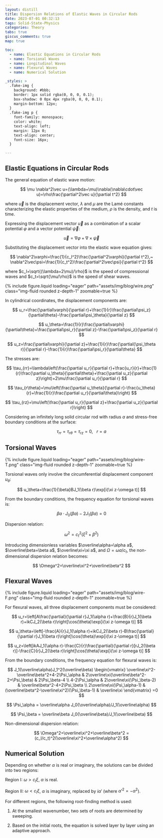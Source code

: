 ```yaml
---
layout: distill
title: Dispersion Relations of Elastic Waves in Circular Rods
date: 2023-07-01 00:32:13
tags: Solid-State-Physics
categories: Theory
tabs: true
giscus_comments: true
map: true

toc:
  - name: Elastic Equations in Circular Rods
  - name: Torsional Waves
  - name: Longitudinal Waves
  - name: Flexural Waves
  - name: Numerical Solution

_styles: >
  .fake-img {
    background: #bbb;
    border: 1px solid rgba(0, 0, 0, 0.1);
    box-shadow: 0 0px 4px rgba(0, 0, 0, 0.1);
    margin-bottom: 12px;
  }
  .fake-img p {
    font-family: monospace;
    color: white;
    text-align: left;
    margin: 12px 0;
    text-align: center;
    font-size: 16px;
  }

---
```


## Elastic Equations in Circular Rods

The general equation of elastic wave motion:

$$
\mu \nabla^2\vec u=(\lambda+\mu)\nabla(\nabla\cdot\vec u)=\rho\frac{\partial^2\vec u}{\partial t^2}
$$

where $\vec u$ is the displacement vector, $\lambda$ and $\mu$ are the Lamé constants characterizing the elastic properties of the medium, $\rho$ is the density, and $t$ is time.

Expressing the displacement vector $\vec u$ as a combination of a scalar potential $\varphi$ and a vector potential $\vec\psi$:

$$
\vec u=\nabla\varphi+\nabla\times\vec\psi
$$

Substituting the displacement vector into the elastic wave equation gives:

$$
\nabla^2\varphi=\frac{1}{c_l^2}\frac{\partial^2\varphi}{\partial t^2},~
\nabla^2\vec\psi=\frac{1}{c_t^2}\frac{\partial^2\vec\psi}{\partial t^2}
$$

where $c_l=\sqrt{(\lambda+2\mu)/\rho}$ is the speed of compressional waves and $c_t=\sqrt{\mu/\rho}$ is the speed of shear waves.

<div class="row">
    <div class="col-md-8 text-center">
        {% include figure.liquid loading="eager" path="assets/img/blog/wire.png" class="img-fluid rounded z-depth-1" zoomable=true %}
    </div>
</div>

In cylindrical coordinates, the displacement components are:

$$
u_r=\frac{\partial\varphi}{\partial r}+\frac{1}{r}\frac{\partial\psi_z}{\partial\theta}-\frac{\partial\psi_\theta}{\partial z} 
$$

$$
u_\theta=\frac{1}{r}\frac{\partial\varphi}{\partial\theta}+\frac{\partial\psi_r}{\partial z}-\frac{\partial\psi_z}{\partial r}
$$

$$
u_z=\frac{\partial\varphi}{\partial z}+\frac{1}{r}\frac{\partial(\psi_\theta r)}{\partial r}-\frac{1}{r}\frac{\partial\psi_r}{\partial\theta}
$$

The stresses are:

$$
\tau_{rr}=\lambda\left(\frac{\partial u_r}{\partial r}+\frac{u_r}{r}+\frac{1}{r}\frac{\partial u_\theta}{\partial\theta}+\frac{\partial u_z}{\partial z}\right)+2\mu\frac{\partial u_r}{\partial r}
$$

$$
\tau_{r\theta}=\mu\left(\frac{\partial u_\theta}{\partial r}-\frac{u_\theta}{r}+\frac{1}{r}\frac{\partial u_r}{\partial\theta}\right)
$$

$$
\tau_{rz}=\mu\left(\frac{\partial u_r}{\partial z}+\frac{\partial u_z}{\partial r}\right)
$$

Considering an infinitely long solid circular rod with radius $a$ and stress-free boundary conditions at the surface:

$$
\tau_{rr}=\tau_{r\theta}=\tau_{rz}=0,~~~r=a
$$

## Torsional Waves

<div class="row">
    <div class="col-md-8 text-center">
        {% include figure.liquid loading="eager" path="assets/img/blog/wire-T.png" class="img-fluid rounded z-depth-1" zoomable=true %}
    </div>
</div>

Torsional waves only involve the circumferential displacement component $u_\theta$:

$$
u_\theta=\frac{1}{\beta}BJ_1(\beta r)\exp[i(\xi z-\omega t)]
$$

From the boundary conditions, the frequency equation for torsional waves is:

$$
\beta a\cdot J_0(\beta a)-2J_1(\beta a)=0
$$

Dispersion relation:

$$
\omega^2=c_t^2(\xi^2+\beta^2)
$$

Introducing dimensionless variables $\overline\alpha=\alpha a$, $\overline\beta=\beta a$, $\overline\xi=\xi a$, and $\Omega=\omega a/c_t$, the non-dimensional dispersion relation becomes:

$$
\Omega^2=\overline\xi^2+\overline\beta^2
$$

## Flexural Waves

<div class="row">
    <div class="col-md-8 text-center">
        {% include figure.liquid loading="eager" path="assets/img/blog/wire-F.png" class="img-fluid rounded z-depth-1" zoomable=true %}
    </div>
</div>

For flexural waves, all three displacement components must be considered:

$$
u_r=\left[A\frac{\partial}{\partial r}J_1(\alpha r)+\frac{B}{r}J_1(\beta r)+ikCJ_2(\beta r)\right]\cos(\theta)\exp[i(\xi z-\omega t)]
$$

$$
u_\theta=\left[-\frac{A}{r}J_1(\alpha r)+ikCJ_2(\beta r)-B\frac{\partial}{\partial r}J_1(\beta r)\right]\cos(\theta)\exp[i(\xi z-\omega t)]
$$

$$
u_z=\left[ikAJ_1(\alpha r)-\frac{C}{r}\frac{\partial}{\partial r}[rJ_2(\beta r)]-\frac{C}{r}J_2(\beta r)\right]\cos(\theta)\exp[i(\xi z-\omega t)]
$$

From the boundary conditions, the frequency equation for flexural waves is:

$$
J_1(\overline\alpha)J_1^2(\overline\beta)
\begin{vmatrix}
\overline\xi^2-\overline\beta^2+4-2\Psi_\alpha & 2\overline\xi(\overline\beta^2-2+\Psi_\beta) & 2\Psi_\beta-4 \\
4-2\Psi_\alpha & 2\overline\xi(\Psi_\beta-2) & \overline\beta^2-4+2\Psi_\beta \\
2\overline\xi(\Psi_\alpha-1) & (\overline\beta^2-\overline\xi^2)(\Psi_\beta-1) & \overline\xi
\end{vmatrix}
=0
$$

$$
\Psi_\alpha = \overline\alpha J_0(\overline\alpha)/J_1(\overline\alpha)
$$

$$
\Psi_\beta = \overline\beta J_0(\overline\beta)/J_1(\overline\beta)
$$

Non-dimensional dispersion relation:

$$
\Omega^2=\overline\xi^2+\overline\beta^2 = (c_l/c_t)^2(\overline\xi^2+\overline\alpha^2)
$$

## Numerical Solution

Depending on whether $\alpha$ is real or imaginary, the solutions can be divided into two regions:

Region I: $\omega > c_l\xi$, $\alpha$ is real.

Region II: $\omega < c_l\xi$, $\alpha$ is imaginary, replaced by $i\alpha'$ (where $\alpha'^2 = -\alpha^2$).

For different regions, the following root-finding method is used:

1. At the smallest wavenumber, two sets of roots are determined by sweeping.

2. Based on the initial roots, the equation is solved layer by layer using an adaptive approach.

